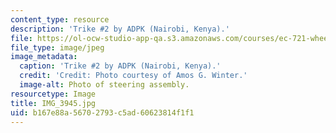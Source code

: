 ```yaml
---
content_type: resource
description: 'Trike #2 by ADPK (Nairobi, Kenya).'
file: https://ol-ocw-studio-app-qa.s3.amazonaws.com/courses/ec-721-wheelchair-design-in-developing-countries-spring-2009/b167e88a56702793c5ad60623814f1f1_IMG_3945.jpg
file_type: image/jpeg
image_metadata:
  caption: 'Trike #2 by ADPK (Nairobi, Kenya).'
  credit: 'Credit: Photo courtesy of Amos G. Winter.'
  image-alt: Photo of steering assembly.
resourcetype: Image
title: IMG_3945.jpg
uid: b167e88a-5670-2793-c5ad-60623814f1f1
---
```

